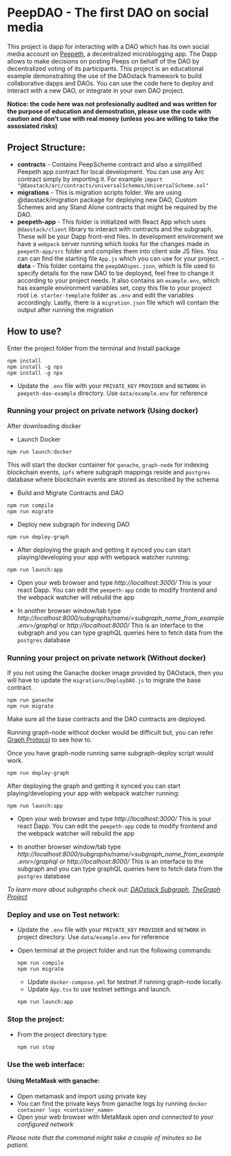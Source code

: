 # PeepDAO - The first DAO on social media

This project is dapp for interacting with a DAO which has its own social media account on [Peepeth](https://peepeth.com/welcome), a decentralized microblogging app. The Dapp allows to make decisions on posting Peeps on behalf of the DAO by decentralized voting of its participants.
This project is an educational example demonstraiting the use of the DAOstack framework to build collaborative dapps and DAOs.
You can use the code here to deploy and interact with a new DAO, or integrate in your own DAO project.

**Notice: the code here was not profesionally audited and was written for the purpose of education and demostration, please use the code with caution and don't use with real money (unless you are willing to take the assosiated risks)**

## Project Structure:

- **contracts** - Contains PeepScheme contract and also a simplified Peepeth app contract for local development. You can use any Arc contract simply by importing it. For example `import "@daostack/arc/contracts/universalSchemes/UniversalScheme.sol"`
- **migrations** - This is migration scripts folder. We are using @daostack/migration package for deploying new DAO, Custom Schemes and any Stand Alone contracts that might be required by the DAO.
- **peepeth-app** - This folder is initialized with React App which uses `@daostack/client` library to interact with contracts and the subgraph. These will be your Dapp front-end files. In development environment we have a `webpack` server running which looks for the changes made in `peepeth-app/src` folder and compiles them into client side JS files. You can can find the starting file `App.js` which you can use for your project.
-**data** - This folder contains the `peepDAOspec.json`, which is file used to specify details for the new DAO to be deployed, feel free to change it according to your project needs. It also contains an `example.env`, which has example environment variables set, copy this file to your project root i.e. `starter-template` folder as `.env` and edit the variables accordingly. Lastly, there is a `migration.json` file which will contain the output after running the migration

## How to use?

Enter the project folder from the terminal and Install package

```
npm install
npm install -g nps
npm install -g npx
```

- Update the `.env` file with your `PRIVATE_KEY`  `PROVIDER` and `NETWORK` in `peepeth-dao-example` directory. Use `data/example.env` for reference

### Running your project on private network (Using docker)

After downloading docker

- Launch Docker

```
npm run launch:docker
```

  This will start the docker container for `ganache`, `graph-node` for indexing blockchain events, `ipfs` where subgraph mappings reside and `postgres` database where blockchain events are stored as described by the schema

- Build and Migrate Contracts and DAO

```
npm run compile
npm run migrate
```

- Deploy new subgraph for indexing DAO

```
npm run deploy-graph
```

- After deploying the graph and getting it synced you can start playing/developing your app with webpack watcher running:

```
npm run launch:app
```

- Open your web browser and type *http://localhost:3000/* This is your react Dapp. You can edit the `peepeth-app` code to modify frontend and the webpack watcher will rebuild the app

- In another browser window/tab type *http://localhost:8000/subgraphs/name/<subgraph_name_from_example.env>/graphql* or *http://localhost:8000/* This is an interface to the subgraph and you can type graphQL queries here to fetch data from the `postgres` database

### Running your project on private network (Without docker)

If you not using the Ganache docker image provided by DAOstack, then you will have to update the `migrations/DeployDAO.js` to migrate the base contract.

  ```
  npm run ganache
  npm run migrate
  ```

Make sure all the base contracts and the DAO contracts are deployed.

Running graph-node without docker would be difficult but, you can refer [Graph Protocol](https://github.com/graphprotocol/graph-node) to see how to.

Once you have graph-node running same subgraph-deploy script would work.

```
npm run deploy-graph
```

After deploying the graph and getting it synced you can start playing/developing your app with webpack watcher running:

```
npm run launch:app
```

- Open your web browser and type *http://localhost:3000/* This is your react Dapp. You can edit the `peepeth-app` code to modify frontend and the webpack watcher will rebuild the app

- In another browser window/tab type *http://localhost:8000/subgraphs/name/<subgraph_name_from_example.env>/graphql* or *http://localhost:8000/* This is an interface to the subgraph and you can type graphQL queries here to fetch data from the `postgres` database

_To learn more about subgraphs check out: [DAOstack Subgraph](https://github.com/daostack/subgraph), [TheGraph Project](https://thegraph.com/docs/quick-start)_

### Deploy and use on Test network:

- Update the `.env` file with your `PRIVATE_KEY`  `PROVIDER` and `NETWORK` in project directory. Use `data/example.env` for reference
- Open terminal at the project folder and run the following commands:

  ```
  npm run compile
  npm run migrate
  ```
  
  - Update `docker-compose.yml` for testnet if running graph-node locally.
  - Update `App.tsx` to use testnet settings and launch.

  ```
  npm run launch:app
  ```

### Stop the project:
- From the project directory type:

  ```
  npm run stop
  ```

### Use the web interface:

#### Using MetaMask with ganache:
  - Open metamask and import using private key
  - You can find the private keys from ganache logs by running `docker container logs <container_name>`
  - Open your web browser with MetaMask open _and connected to your configured network_


_Please note that the command might take a couple of minutes so be patient._
